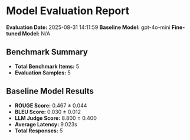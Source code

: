 # Model Evaluation Report

**Evaluation Date:** 2025-08-31 14:11:59
**Baseline Model:** gpt-4o-mini
**Fine-tuned Model:** N/A

## Benchmark Summary
- **Total Benchmark Items:** 5
- **Evaluation Samples:** 5

## Baseline Model Results
- **ROUGE Score:** 0.467 ± 0.044
- **BLEU Score:** 0.030 ± 0.012
- **LLM Judge Score:** 8.800 ± 0.400
- **Average Latency:** 9.023s
- **Total Responses:** 5
